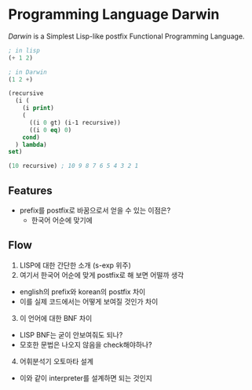 # Programming Language Darwin
_Darwin_ is a Simplest Lisp-like postfix Functional Programming Language.

```lisp
; in lisp
(+ 1 2)

; in Darwin
(1 2 +)
```

```lisp
(recursive
  (i (
    (i print)
    (
      ((i 0 gt) (i-1 recursive))
      ((i 0 eq) 0)
    cond)
  ) lambda)
set)

(10 recursive) ; 10 9 8 7 6 5 4 3 2 1
```

## Features
* prefix를 postfix로 바꿈으로서 얻을 수 있는 이점은?
  * 한국어 어순에 맞기에 

## Flow
1. LISP에 대한 간단한 소개 (s-exp 위주)
2. 여기서 한국어 어순에 맞게 postfix로 해 보면 어떨까 생각
  * english의 prefix와 korean의 postfix 차이
  * 이를 실제 코드에서는 어떻게 보여질 것인가 차이
3. 이 언어에 대한 BNF 차이
  * LISP BNF는 굳이 안보여줘도 되나?
  * 모호한 문법은 나오지 않음을 check해야하나?
4. 어휘분석기 오토마타 설계
  * 이와 같이 interpreter를 설계하면 되는 것인지
